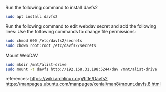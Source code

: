 Run the following command to install davfs2

```bash
sudo apt install davfs2
```

Run the following command to edit webdav secret and add the following lines:
Use the following commands to change file permissions:

```bash
sudo chmod 600 /etc/davfs2/secrets
sudo chown root:root /etc/davfs2/secrets
```

Mount WebDAV

```bash
sudo mkdir /mnt/alist-drive
sudo mount -t davfs http://192.168.31.198:5244/dav /mnt/alist-drive
```

references:
<https://wiki.archlinux.org/title/Davfs2>
<https://manpages.ubuntu.com/manpages/xenial/man8/mount.davfs.8.html>
